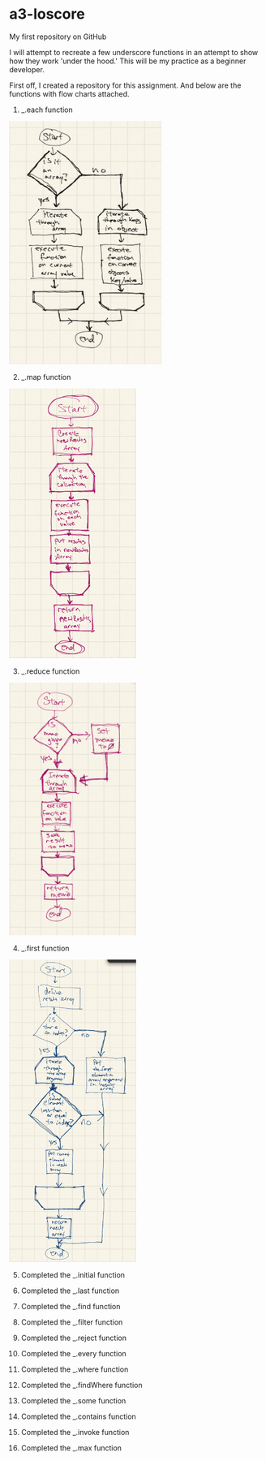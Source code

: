 # a3-loscore
My first repository on GitHub

I will attempt to recreate a few underscore functions
in an attempt to show how they work 'under the hood.'
This will be my practice as a beginner developer. 

First off, I created a repository for this assignment.
And below are the functions with flow charts attached.

1. _.each function
<img src="images/00-eachFunction.jpg" width="300">
 
2. _.map function
<img src="images/01-mapFunction.jpg" width="250">
               
3. _.reduce function
<img src="images/02-reduceFunction.jpg" width="250">

4. _.first function
<img src="images/03-firstFunction.jpg" width="250">

5. Completed the _.initial function

6. Completed the _.last function

7. Completed the _.find function

8. Completed the _.filter function

9. Completed the _.reject function

10. Completed the _.every function

11. Completed the _.where function

12. Completed the _.findWhere function

13. Completed the _.some function

14. Completed the _.contains function

15. Completed the _.invoke function

16. Completed the _.max function
